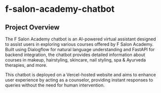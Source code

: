 # f-salon-academy-chatbot
## Project Overview
The F Salon Academy chatbot is an AI-powered virtual assistant designed to assist users in exploring various courses offered by F Salon Academy. Built using Dialogflow for natural language understanding and FastAPI for backend integration, the chatbot provides detailed information about courses in makeup, hairstyling, skincare, nail styling, spa & Ayurveda therapies, and more.

This chatbot is deployed on a Vercel-hosted website and aims to enhance user experience by acting as a counselor, providing instant responses to queries without the need for human intervention.

